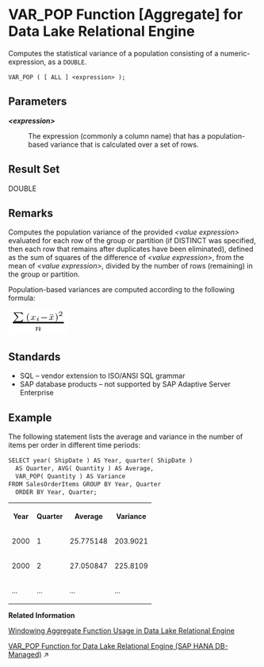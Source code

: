 <!-- loioa58ec03e84f21015b373c5236f4567a1 -->

# VAR\_POP Function \[Aggregate\] for Data Lake Relational Engine

Computes the statistical variance of a population consisting of a numeric-expression, as a `DOUBLE`.



```
VAR_POP ( [ ALL ] <expression> );
```



<a name="loioa58ec03e84f21015b373c5236f4567a1__VAR_POP_parm1"/>

## Parameters


<dl>
<dt><b>

*<expression\>*

</b></dt>
<dd>

The expression \(commonly a column name\) that has a population-based variance that is calculated over a set of rows.



</dd>
</dl>



<a name="loioa58ec03e84f21015b373c5236f4567a1__VAR_POP_returns1"/>

## Result Set

DOUBLE



<a name="loioa58ec03e84f21015b373c5236f4567a1__VAR_POP_remarks1"/>

## Remarks

Computes the population variance of the provided *<value expression\>* evaluated for each row of the group or partition \(if DISTINCT was specified, then each row that remains after duplicates have been eliminated\), defined as the sum of squares of the difference of *<value expression\>*, from the mean of *<value expression\>*, divided by the number of rows \(remaining\) in the group or partition.

Population-based variances are computed according to the following formula:

![Computes the population variance of the provided value expression evaluated for each row of the group or partition if DISTINCT was specified, then each row that remains after duplicates have been eliminated, defined as the sum of squares of the difference of value expression, from the mean of value expression, divided by the number of rows remaining in the group or partition](images/varpop_gif_a16ec8c.gif)



<a name="loioa58ec03e84f21015b373c5236f4567a1__VAR_POP_standards1"/>

## Standards

-   SQL – vendor extension to ISO/ANSI SQL grammar
-   SAP database products – not supported by SAP Adaptive Server Enterprise



<a name="loioa58ec03e84f21015b373c5236f4567a1__VAR_POP_example1"/>

## Example

The following statement lists the average and variance in the number of items per order in different time periods:

```
SELECT year( ShipDate ) AS Year, quarter( ShipDate )
  AS Quarter, AVG( Quantity ) AS Average, 
  VAR_POP( Quantity ) AS Variance 
FROM SalesOrderItems GROUP BY Year, Quarter 
  ORDER BY Year, Quarter;
```


<table>
<tr>
<th valign="top" rowspan="1">

Year

</th>
<th valign="top" rowspan="1">

Quarter

</th>
<th valign="top" rowspan="1">

Average

</th>
<th valign="top" rowspan="1">

Variance

</th>
</tr>
<tr>
<td valign="top" rowspan="1">

2000

</td>
<td valign="top" rowspan="1">

1

</td>
<td valign="top" rowspan="1">

25.775148

</td>
<td valign="top" rowspan="1">

203.9021

</td>
</tr>
<tr>
<td valign="top" rowspan="1">

2000

</td>
<td valign="top" rowspan="1">

2

</td>
<td valign="top" rowspan="1">

27.050847

</td>
<td valign="top" rowspan="1">

225.8109

</td>
</tr>
<tr>
<td valign="top" rowspan="1">

...

</td>
<td valign="top" rowspan="1">

...

</td>
<td valign="top" rowspan="1">

...

</td>
<td valign="top" rowspan="1">

...

</td>
</tr>
</table>

**Related Information**  


[Windowing Aggregate Function Usage in Data Lake Relational Engine](windowing-aggregate-function-usage-in-data-lake-relational-engine-a527f35.md "A major feature of the ISO/ANSI SQL extensions for OLAP is a construct called a window.")

[VAR_POP Function for Data Lake Relational Engine (SAP HANA DB-Managed)](https://help.sap.com/viewer/a898e08b84f21015969fa437e89860c8/2023_4_QRC/en-US/eb8e5a4d6b304dedab621a6bd58a471d.html "Computes the statistical variance of a population consisting of a numeric-expression, as a DOUBLE.") :arrow_upper_right:

